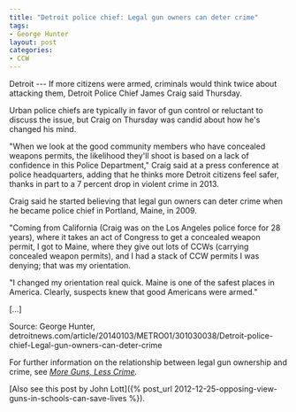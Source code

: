 ```yaml
---
title: "Detroit police chief: Legal gun owners can deter crime"
tags:
- George Hunter
layout: post
categories:
- CCW
---
```


Detroit --- If more citizens were armed, criminals would think twice about attacking them, Detroit Police Chief James Craig said Thursday.

Urban police chiefs are typically in favor of gun control or reluctant to discuss the issue, but Craig on Thursday was candid about how he's changed his mind.

"When we look at the good community members who have concealed weapons permits, the likelihood they'll shoot is based on a lack of confidence in this Police Department," Craig said at a press conference at police headquarters, adding that he thinks more Detroit citizens feel safer, thanks in part to a 7 percent drop in violent crime in 2013.

Craig said he started believing that legal gun owners can deter crime when he became police chief in Portland, Maine, in 2009.

"Coming from California (Craig was on the Los Angeles police force for 28 years), where it takes an act of Congress to get a concealed weapon permit, I got to Maine, where they give out lots of CCWs (carrying concealed weapon permits), and I had a stack of CCW permits I was denying; that was my orientation.

"I changed my orientation real quick. Maine is one of the safest places in America. Clearly, suspects knew that good Americans were armed."

[...]

Source: George Hunter, detroitnews.com/article/20140103/METRO01/301030038/Detroit-police-chief-Legal-gun-owners-can-deter-crime

For further information on the relationship between legal gun ownership and crime, see *[More Guns, Less Crime](https://en.wikipedia.org/wiki/More_guns_less_crime).*

[Also see this post by John Lott]({% post_url 2012-12-25-opposing-view-guns-in-schools-can-save-lives %}).
